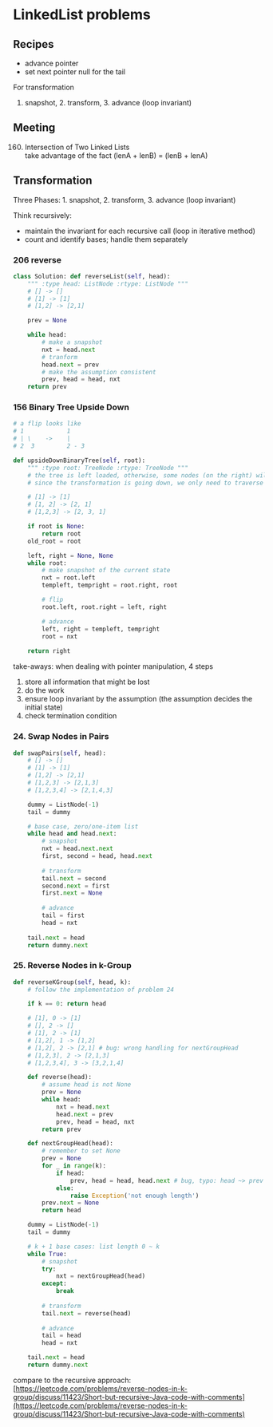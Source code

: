 # LinkedList problems

## Recipes

* advance pointer
* set next pointer null for the tail

For transformation

1. snapshot, 2. transform, 3. advance \(loop invariant\)

## Meeting

160. Intersection of Two Linked Lists  
take advantage of the fact \(lenA + lenB\) = \(lenB + lenA\)

## Transformation

Three Phases: 1. snapshot, 2. transform, 3. advance \(loop invariant\)

Think recursively: 

* maintain the invariant for each recursive call \(loop in iterative method\)
* count and identify bases; handle them separately

### 206 reverse

```python
class Solution: def reverseList(self, head): 
    """ :type head: ListNode :rtype: ListNode """    
    # [] -> []
    # [1] -> [1]
    # [1,2] -> [2,1] 

    prev = None

    while head:
        # make a snapshot
        nxt = head.next
        # tranform
        head.next = prev
        # make the assumption consistent
        prev, head = head, nxt
    return prev
```

### 156 Binary Tree Upside Down

```python
# a flip looks like
# 1            1
# | \    ->    |
# 2  3         2 - 3

def upsideDownBinaryTree(self, root): 
    """ :type root: TreeNode :rtype: TreeNode """
    # the tree is left loaded, otherwise, some nodes (on the right) will be lost
    # since the transformation is going down, we only need to traverse down, no recursion

    # [1] -> [1]
    # [1, 2] -> [2, 1]
    # [1,2,3] -> [2, 3, 1]

    if root is None: 
        return root
    old_root = root

    left, right = None, None
    while root:
        # make snapshot of the current state
        nxt = root.left
        templeft, tempright = root.right, root

        # flip
        root.left, root.right = left, right

        # advance
        left, right = templeft, tempright
        root = nxt
        
    return right
```

take-aways: when dealing with pointer manipulation, 4 steps

1. store all information that might be lost
2. do the work
3. ensure loop invariant by the assumption \(the assumption decides the initial state\)
4. check termination condition

### 24. Swap Nodes in Pairs

```python
def swapPairs(self, head):
    # [] -> []
    # [1] -> [1]
    # [1,2] -> [2,1]
    # [1,2,3] -> [2,1,3]
    # [1,2,3,4] -> [2,1,4,3]

    dummy = ListNode(-1)
    tail = dummy

    # base case, zero/one-item list
    while head and head.next:
        # snapshot
        nxt = head.next.next
        first, second = head, head.next
        
        # transform
        tail.next = second
        second.next = first
        first.next = None
        
        # advance
        tail = first
        head = nxt
    
    tail.next = head
    return dummy.next
```

### 25. Reverse Nodes in k-Group

```python
def reverseKGroup(self, head, k):
    # follow the implementation of problem 24

    if k == 0: return head

    # [1], 0 -> [1]
    # [], 2 -> []
    # [1], 2 -> [1]
    # [1,2], 1 -> [1,2]
    # [1,2], 2 -> [2,1] # bug: wrong handling for nextGroupHead
    # [1,2,3], 2 -> [2,1,3]
    # [1,2,3,4], 3 -> [3,2,1,4]

    def reverse(head):
        # assume head is not None
        prev = None
        while head:
            nxt = head.next
            head.next = prev
            prev, head = head, nxt
        return prev

    def nextGroupHead(head):
        # remember to set None
        prev = None
        for _ in range(k):
            if head:
                prev, head = head, head.next # bug, typo: head ~> prev
            else:
                raise Exception('not enough length')
        prev.next = None
        return head

    dummy = ListNode(-1)
    tail = dummy

    # k + 1 base cases: list length 0 ~ k 
    while True:
        # snapshot
        try:
            nxt = nextGroupHead(head)
        except:
            break
        
        # transform
        tail.next = reverse(head)
        
        # advance
        tail = head
        head = nxt

    tail.next = head
    return dummy.next
```

compare to the recursive approach:  [https://leetcode.com/problems/reverse-nodes-in-k-group/discuss/11423/Short-but-recursive-Java-code-with-comments](https://leetcode.com/problems/reverse-nodes-in-k-group/discuss/11423/Short-but-recursive-Java-code-with-comments)

